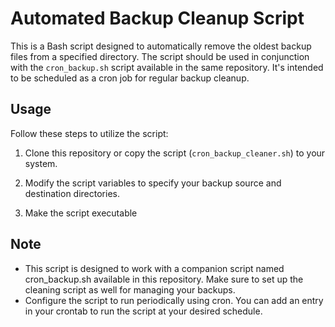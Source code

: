 # Automated Backup Cleanup Script

This is a Bash script designed to automatically remove the oldest backup files from a specified directory. The script should be used in conjunction with the `cron_backup.sh` script available in the same repository. It's intended to be scheduled as a cron job for regular backup cleanup.

## Usage

Follow these steps to utilize the script:

1. Clone this repository or copy the script (`cron_backup_cleaner.sh`) to your system.

2. Modify the script variables to specify your backup source and destination directories.

3. Make the script executable  

## Note

- This script is designed to work with a companion script named cron_backup.sh available in this repository. Make sure to set up the cleaning script as well for managing your backups.
- Configure the script to run periodically using cron. You can add an entry in your crontab to run the script at your desired schedule.


